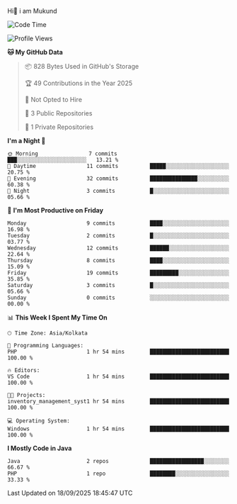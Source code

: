   Hi👋 i am Mukund
<!--
**MukundAkabari/MukundAkabari** is a ✨ _special_ ✨ repository because its `README.md` (this file) appears on your GitHub profile.

Here are some ideas to get you started:

- 🔭 I’m currently working Java
- 🌱 I’m currently learning Sping booy ,Java  ...

<!--START_SECTION:waka-->
![Code Time](http://img.shields.io/badge/Code%20Time-73%20hrs%2038%20mins-blue)

![Profile Views](http://img.shields.io/badge/Profile%20Views-0-blue)

**🐱 My GitHub Data** 

> 📦 828 Bytes Used in GitHub's Storage 
 > 
> 🏆 49 Contributions in the Year 2025
 > 
> 🚫 Not Opted to Hire
 > 
> 📜 3 Public Repositories 
 > 
> 🔑 1 Private Repositories 
 > 
**I'm a Night 🦉** 

```text
🌞 Morning                7 commits           ███░░░░░░░░░░░░░░░░░░░░░░   13.21 % 
🌆 Daytime                11 commits          █████░░░░░░░░░░░░░░░░░░░░   20.75 % 
🌃 Evening                32 commits          ███████████████░░░░░░░░░░   60.38 % 
🌙 Night                  3 commits           █░░░░░░░░░░░░░░░░░░░░░░░░   05.66 % 
```
📅 **I'm Most Productive on Friday** 

```text
Monday                   9 commits           ████░░░░░░░░░░░░░░░░░░░░░   16.98 % 
Tuesday                  2 commits           █░░░░░░░░░░░░░░░░░░░░░░░░   03.77 % 
Wednesday                12 commits          ██████░░░░░░░░░░░░░░░░░░░   22.64 % 
Thursday                 8 commits           ████░░░░░░░░░░░░░░░░░░░░░   15.09 % 
Friday                   19 commits          █████████░░░░░░░░░░░░░░░░   35.85 % 
Saturday                 3 commits           █░░░░░░░░░░░░░░░░░░░░░░░░   05.66 % 
Sunday                   0 commits           ░░░░░░░░░░░░░░░░░░░░░░░░░   00.00 % 
```


📊 **This Week I Spent My Time On** 

```text
🕑︎ Time Zone: Asia/Kolkata

💬 Programming Languages: 
PHP                      1 hr 54 mins        █████████████████████████   100.00 % 

🔥 Editors: 
VS Code                  1 hr 54 mins        █████████████████████████   100.00 % 

🐱‍💻 Projects: 
inventory_management_syst1 hr 54 mins        █████████████████████████   100.00 % 

💻 Operating System: 
Windows                  1 hr 54 mins        █████████████████████████   100.00 % 
```

**I Mostly Code in Java** 

```text
Java                     2 repos             █████████████████░░░░░░░░   66.67 % 
PHP                      1 repo              ████████░░░░░░░░░░░░░░░░░   33.33 % 
```




 Last Updated on 18/09/2025 18:45:47 UTC
<!--END_SECTION:waka-->
